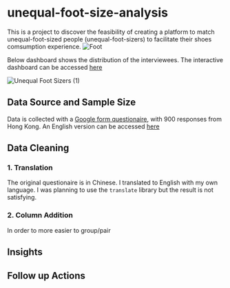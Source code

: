 # unequal-foot-size-analysis

This is a project to discover the feasibility of creating a platform to match unequal-foot-sized people (unequal-foot-sizers) to facilitate their shoes comsumption experience. 
![Foot](https://github.com/user-attachments/assets/246f9f83-6fe1-47b6-a0d2-0ea17b677b05)

Below dashboard shows the distribution of the interviewees. The interactive dashboard can be accessed [here](https://public.tableau.com/app/profile/doll.kwong/viz/unequal-foot-size/UnequalFootSizers)

![Unequal Foot Sizers (1)](https://github.com/user-attachments/assets/1d9ba037-a54c-4255-b6d2-e11bbb29c130)

## Data Source and Sample Size
Data is collected with a [Google form questionaire](https://forms.gle/8Hsn4z1X7qngCWYG8), with 900 responses from Hong Kong. An English version can be accessed [here](https://forms.gle/hdHtSkWmz9jsh54i6) 

## Data Cleaning
### 1. Translation
The original questionaire is in Chinese. I translated to English with my own language. I was planning to use the `translate` library but the result is not satisfying. 
### 2. Column Addition
In order to more easier to group/pair 

## Insights

## Follow up Actions
